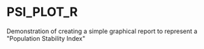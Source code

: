 # PSI_PLOT_R
Demonstration of creating a simple graphical report to represent a "Population Stability Index"

